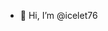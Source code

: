 - 👋 Hi, I’m @icelet76
<!--- 👀 I’m interested in ... */ 
//- 🌱 I’m currently learning ...
//- 💞️ I’m looking to collaborate on ...
//- 📫 How to reach me ...
---> 

<!---
icelet76/icelet76 is a ✨ special ✨ repository because its `README.md` (this file) appears on your GitHub profile.
You can click the Preview link to take a look at your changes.
--->
